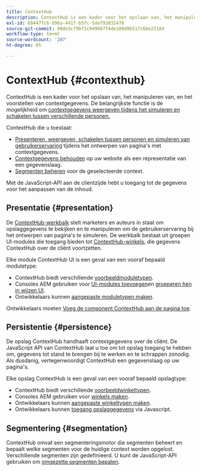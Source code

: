 ```yaml
---
title: ContextHub
description: ContextHub is een kader voor het opslaan van, het manipuleren van, en het voorstellen van contextgegevens
exl-id: 604477c6-d96a-441f-b5fc-5def93832478
source-git-commit: 90de3cf9bf1c949667f4de109d0b517c6be22184
workflow-type: tm+mt
source-wordcount: '287'
ht-degree: 0%

---
```


# ContextHub {#contexthub}

ContextHub is een kader voor het opslaan van, het manipuleren van, en het voorstellen van contextgegevens. De belangrijkste functie is de mogelijkheid om [contextgegevens weergeven tijdens het simuleren en schakelen tussen verschillende personen.](/help/sites-cloud/authoring/personalization/contexthub.md)

ContextHub die u toestaat:

* [Presenteren, weergeven, schakelen tussen personen en simuleren van gebruikerservaring](#presentation) tijdens het ontwerpen van pagina&#39;s met contextgegevens.
* [Contextgegevens behouden](#persistence) op uw website als een representatie van een gegevenslaag.
* [Segmenten beheren](#segmentation) voor de geselecteerde context.

Met de JavaScript-API aan de clientzijde hebt u toegang tot de gegevens voor het aanpassen van de inhoud.

## Presentatie {#presentation}

De [ContextHub-werkbalk](/help/sites-cloud/authoring/personalization/contexthub.md) stelt marketers en auteurs in staat om opslaggegevens te bekijken en te manipuleren om de gebruikerservaring bij het ontwerpen van pagina&#39;s te simuleren. De werkbalk bestaat uit groepen UI-modules die toegang bieden tot [ContextHub-winkels,](#persistence) die gegevens ContextHub over de cliënt voortzetten.

Elke module ContextHub UI is een geval van een vooraf bepaald moduletype:

* ContextHub biedt verschillende [voorbeeldmoduletypen](sample-modules.md).
* Consoles AEM gebruiken voor [UI-modules toevoegen](configuring-contexthub.md#adding-a-ui-module)en [groeperen hen in wijzen UI](configuring-contexthub.md#adding-a-ui-mode).
* Ontwikkelaars kunnen [aangepaste moduletypen maken](extending-contexthub.md#creating-contexthub-ui-module-types).

Ontwikkelaars moeten [Voeg de component ContextHub aan de pagina toe](configuring-contexthub.md).

## Persistentie {#persistence}

De opslag ContextHub handhaaft contextgegevens over de cliënt. De JavaScript API van ContextHub laat u toe om tot opslag toegang te hebben om, gegevens tot stand te brengen bij te werken en te schrappen zonodig. Als dusdanig, vertegenwoordigt ContextHub een gegevenslaag op uw pagina&#39;s.

Elke opslag ContextHub is een geval van een vooraf bepaald opslagtype:

* ContextHub biedt verschillende [voorbeeldwinkeltypen](sample-stores.md).
* Consoles AEM gebruiken voor [winkels maken](configuring-contexthub.md#creating-a-contexthub-store).
* Ontwikkelaars kunnen [aangepaste winkeltypen maken](extending-contexthub.md#creating-custom-store-candidates).
* Ontwikkelaars kunnen [toegang opslaggegevens](adding-contexthub.md#interacting-with-contexthub-stores) via Javascript.

## Segmentering {#segmentation}

ContextHub omvat een segmenteringsmotor die segmenten beheert en bepaalt welke segmenten voor de huidige context worden opgelost. Verschillende segmenten zijn gedefinieerd. U kunt de JavaScript-API gebruiken om [omgezette segmenten bepalen](adding-contexthub.md#determining-resolved-contexthub-segments).

